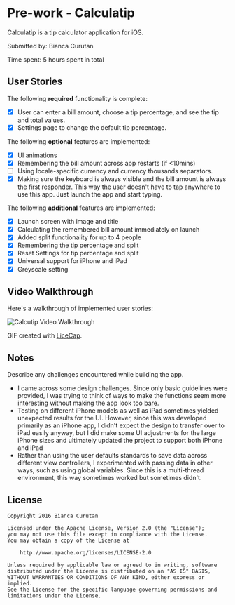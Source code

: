 # Pre-work - Calculatip

Calculatip is a tip calculator application for iOS.

Submitted by: Bianca Curutan

Time spent: 5 hours spent in total

## User Stories

The following **required** functionality is complete:

* [x] User can enter a bill amount, choose a tip percentage, and see the tip and total values.
* [x] Settings page to change the default tip percentage.

The following **optional** features are implemented:
* [x] UI animations
* [x] Remembering the bill amount across app restarts (if <10mins)
* [ ] Using locale-specific currency and currency thousands separators.
* [x] Making sure the keyboard is always visible and the bill amount is always the first responder. This way the user doesn't have to tap anywhere to use this app. Just launch the app and start typing.

The following **additional** features are implemented:

- [x] Launch screen with image and title
- [x] Calculating the remembered bill amount immediately on launch
- [x] Added split functionality for up to 4 people
- [x] Remembering the tip percentage and split 
- [x] Reset Settings for tip percentage and split
- [x] Universal support for iPhone and iPad
- [x] Greyscale setting

## Video Walkthrough 

Here's a walkthrough of implemented user stories:

<img src='http://i.imgur.com/zUql9Jy.gif' title='Calcutip Video Walkthrough' width='' alt='Calcutip Video Walkthrough' />

GIF created with [LiceCap](http://www.cockos.com/licecap/).

## Notes

Describe any challenges encountered while building the app.

- I came across some design challenges. Since only basic guidelines were provided, I was trying to think of ways to make the functions seem more interesting without making the app look too bare.
- Testing on different iPhone models as well as iPad sometimes yielded unexpected results for the UI. However, since this was developed primarily as an iPhone app, I didn't expect the design to transfer over to iPad easily anyway, but I did make some UI adjustments for the large iPhone sizes and ultimately updated the project to support both iPhone and iPad
- Rather than using the user defaults standards to save data across different view controllers, I experimented with passing data in other ways, such as using global variables. Since this is a multi-thread environment, this way sometimes worked but sometimes didn't.


## License

    Copyright 2016 Bianca Curutan

    Licensed under the Apache License, Version 2.0 (the "License");
    you may not use this file except in compliance with the License.
    You may obtain a copy of the License at

        http://www.apache.org/licenses/LICENSE-2.0

    Unless required by applicable law or agreed to in writing, software
    distributed under the License is distributed on an "AS IS" BASIS,
    WITHOUT WARRANTIES OR CONDITIONS OF ANY KIND, either express or implied.
    See the License for the specific language governing permissions and
    limitations under the License.
